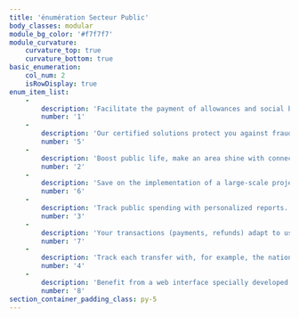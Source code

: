 ```yaml
---
title: 'énumération Secteur Public'
body_classes: modular
module_bg_color: '#f7f7f7'
module_curvature:
    curvature_top: true
    curvature_bottom: true
basic_enumeration:
    col_num: 2
    isRowDisplay: true
enum_item_list:
    -
        description: 'Facilitate the payment of allowances and social benefits thanks to rechargeable payment media (physical and virtual rechargeable cards, electronic wallets).'
        number: '1'
    -
        description: 'Our certified solutions protect you against fraud, malicious attacks and identity theft while respecting applicable laws. Your data is hosted in France on our secure proprietary tier 4 datacenters.'
        number: '5'
    -
        description: 'Boost public life, make an area shine with connected technologies. Reinvent the local economy with bold pilot projects integrating financial technologies.'
        number: '2'
    -
        description: 'Save on the implementation of a large-scale project thanks to our economies of scale and our reduced deadlines. Invest in a trusted partner who is reliable and expert in financial technologies.'
        number: '6'
    -
        description: 'Track public spending with personalized reports. You optimize the use of funds and anticipate your costs thanks to personalized management platforms.'
        number: '3'
    -
        description: 'Your transactions (payments, refunds) adapt to users'' consumption habits and integrate mobile technologies.'
        number: '7'
    -
        description: 'Track each transfer with, for example, the national identification number. Control international remittances.'
        number: '4'
    -
        description: 'Benefit from a web interface specially developed for you (sites, mobile applications), or integrate everything by API into your current environment.'
        number: '8'
section_container_padding_class: py-5
---
```


